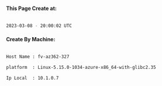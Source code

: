 
   
#### This Page Create at:

```bash

2023-03-08 - 20:00:02 UTC

```

#### Create By Machine:

```bash

Host Name : fv-az362-327

platform  : Linux-5.15.0-1034-azure-x86_64-with-glibc2.35

Ip Local  : 10.1.0.7

```


